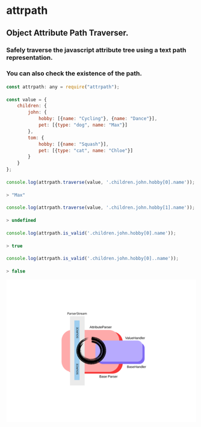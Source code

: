 # attrpath
## Object Attribute Path Traverser.
### Safely traverse the javascript attribute tree using a text path representation.
### You can also check the existence of the path.
```js
const attrpath: any = require("attrpath");

const value = {
    children: {
        john: {
            hobby: [{name: "Cycling"}, {name: "Dance"}],
            pet: [{type: "dog", name: "Max"}]
        },
        tom: {
            hobby: [{name: "Squash"}],
            pet: [{type: "cat", name: "Chloe"}]
        }
    }
};

console.log(attrpath.traverse(value, '.children.john.hobby[0].name'));

> "Max"

console.log(attrpath.traverse(value, '.children.john.hobby[1].name'));

> undefined

console.log(attrpath.is_valid('.children.john.hobby[0].name'));

> true

console.log(attrpath.is_valid('.children.john.hobby[0]..name'));

> false

```
<img src="https://raw.githubusercontent.com/7thCode/attrpath/0281b0c1d1984b451394de4a0f4d15c075338401/AttributeParser.svg" alt="" title="">

